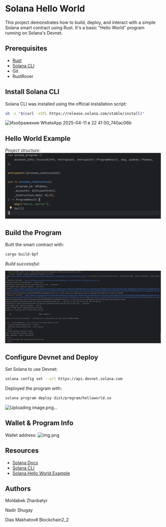 # Solana Hello World
This project demonstrates how to build, deploy, and interact with a simple Solana smart contract using Rust. It's a basic "Hello World" program running on Solana's Devnet.

## **Prerequisites**
* [Rust](https://www.rust-lang.org/)
* [Solana CLI](https://solana.com/ru/docs/intro/installation)
* Git
* RustRover

## **Install Solana CLI**
Solana CLI was installed using the official installation script:

```bash
sh -c "$(curl -sSfL https://release.solana.com/stable/install)"
```

![Изображение WhatsApp 2025-04-11 в 22 41 00_740ac06b](https://github.com/user-attachments/assets/a26b886a-9b7b-47e6-890a-6d0fe3c2c39c)


## **Hello World Example**
*Project structure:*
![img.png](photo/img4.png)

## **Build the Program**
Built the smart contract with:

```bash
cargo build-bpf
```

*Build successful:*

![img.png](photo/img2.png)


## **Configure Devnet and Deploy**
Set Solana to use Devnet:

```bash
solana config set --url https://api.devnet.solana.com
```

Deployed the program with:

```bash
solana program deploy dist/program/helloworld.so
```

![Uploading image.png…]()



## **Wallet & Program Info**
Wallet address:
![img.png](photo/img3.png)


## **Resources**
* [Solana Docs](https://solana.com/docs)
* [Solana CLI](https://docs.solana.com/cli)
* [Solana Hello World Example](https://github.com/solana-labs/example-helloworld)

## **Authors**
Moldabek Zhanbatyr

Nadir Shugay

Dias Makhatov# Blockchain2_2
